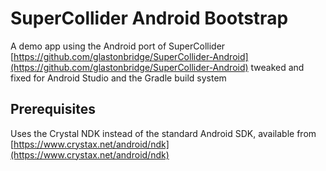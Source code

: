 # SuperCollider Android Bootstrap

A demo app using the Android port of SuperCollider
[https://github.com/glastonbridge/SuperCollider-Android](https://github.com/glastonbridge/SuperCollider-Android) 
tweaked and fixed for Android Studio and the Gradle build system

## Prerequisites

Uses the Crystal NDK instead of the standard Android SDK, available from [https://www.crystax.net/android/ndk](https://www.crystax.net/android/ndk) 



